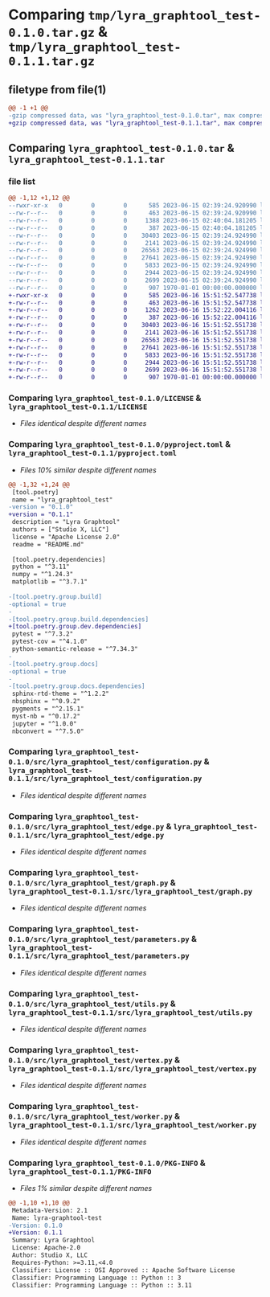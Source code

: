 # Comparing `tmp/lyra_graphtool_test-0.1.0.tar.gz` & `tmp/lyra_graphtool_test-0.1.1.tar.gz`

## filetype from file(1)

```diff
@@ -1 +1 @@
-gzip compressed data, was "lyra_graphtool_test-0.1.0.tar", max compression
+gzip compressed data, was "lyra_graphtool_test-0.1.1.tar", max compression
```

## Comparing `lyra_graphtool_test-0.1.0.tar` & `lyra_graphtool_test-0.1.1.tar`

### file list

```diff
@@ -1,12 +1,12 @@
--rwxr-xr-x   0        0        0      585 2023-06-15 02:39:24.920990 lyra_graphtool_test-0.1.0/LICENSE
--rw-r--r--   0        0        0      463 2023-06-15 02:39:24.920990 lyra_graphtool_test-0.1.0/README.md
--rw-r--r--   0        0        0     1388 2023-06-15 02:40:04.181205 lyra_graphtool_test-0.1.0/pyproject.toml
--rw-r--r--   0        0        0      387 2023-06-15 02:40:04.181205 lyra_graphtool_test-0.1.0/src/lyra_graphtool_test/__init__.py
--rw-r--r--   0        0        0    30403 2023-06-15 02:39:24.924990 lyra_graphtool_test-0.1.0/src/lyra_graphtool_test/configuration.py
--rw-r--r--   0        0        0     2141 2023-06-15 02:39:24.924990 lyra_graphtool_test-0.1.0/src/lyra_graphtool_test/edge.py
--rw-r--r--   0        0        0    26563 2023-06-15 02:39:24.924990 lyra_graphtool_test-0.1.0/src/lyra_graphtool_test/graph.py
--rw-r--r--   0        0        0    27641 2023-06-15 02:39:24.924990 lyra_graphtool_test-0.1.0/src/lyra_graphtool_test/parameters.py
--rw-r--r--   0        0        0     5833 2023-06-15 02:39:24.924990 lyra_graphtool_test-0.1.0/src/lyra_graphtool_test/utils.py
--rw-r--r--   0        0        0     2944 2023-06-15 02:39:24.924990 lyra_graphtool_test-0.1.0/src/lyra_graphtool_test/vertex.py
--rw-r--r--   0        0        0     2699 2023-06-15 02:39:24.924990 lyra_graphtool_test-0.1.0/src/lyra_graphtool_test/worker.py
--rw-r--r--   0        0        0      907 1970-01-01 00:00:00.000000 lyra_graphtool_test-0.1.0/PKG-INFO
+-rwxr-xr-x   0        0        0      585 2023-06-16 15:51:52.547738 lyra_graphtool_test-0.1.1/LICENSE
+-rw-r--r--   0        0        0      463 2023-06-16 15:51:52.547738 lyra_graphtool_test-0.1.1/README.md
+-rw-r--r--   0        0        0     1262 2023-06-16 15:52:22.004116 lyra_graphtool_test-0.1.1/pyproject.toml
+-rw-r--r--   0        0        0      387 2023-06-16 15:52:22.004116 lyra_graphtool_test-0.1.1/src/lyra_graphtool_test/__init__.py
+-rw-r--r--   0        0        0    30403 2023-06-16 15:51:52.551738 lyra_graphtool_test-0.1.1/src/lyra_graphtool_test/configuration.py
+-rw-r--r--   0        0        0     2141 2023-06-16 15:51:52.551738 lyra_graphtool_test-0.1.1/src/lyra_graphtool_test/edge.py
+-rw-r--r--   0        0        0    26563 2023-06-16 15:51:52.551738 lyra_graphtool_test-0.1.1/src/lyra_graphtool_test/graph.py
+-rw-r--r--   0        0        0    27641 2023-06-16 15:51:52.551738 lyra_graphtool_test-0.1.1/src/lyra_graphtool_test/parameters.py
+-rw-r--r--   0        0        0     5833 2023-06-16 15:51:52.551738 lyra_graphtool_test-0.1.1/src/lyra_graphtool_test/utils.py
+-rw-r--r--   0        0        0     2944 2023-06-16 15:51:52.551738 lyra_graphtool_test-0.1.1/src/lyra_graphtool_test/vertex.py
+-rw-r--r--   0        0        0     2699 2023-06-16 15:51:52.551738 lyra_graphtool_test-0.1.1/src/lyra_graphtool_test/worker.py
+-rw-r--r--   0        0        0      907 1970-01-01 00:00:00.000000 lyra_graphtool_test-0.1.1/PKG-INFO
```

### Comparing `lyra_graphtool_test-0.1.0/LICENSE` & `lyra_graphtool_test-0.1.1/LICENSE`

 * *Files identical despite different names*

### Comparing `lyra_graphtool_test-0.1.0/pyproject.toml` & `lyra_graphtool_test-0.1.1/pyproject.toml`

 * *Files 10% similar despite different names*

```diff
@@ -1,32 +1,24 @@
 [tool.poetry]
 name = "lyra_graphtool_test"
-version = "0.1.0"
+version = "0.1.1"
 description = "Lyra Graphtool"
 authors = ["Studio X, LLC"]
 license = "Apache License 2.0"
 readme = "README.md"
 
 [tool.poetry.dependencies]
 python = "^3.11"
 numpy = "^1.24.3"
 matplotlib = "^3.7.1"
 
-[tool.poetry.group.build]
-optional = true
-
-[tool.poetry.group.build.dependencies]
+[tool.poetry.group.dev.dependencies]
 pytest = "^7.3.2"
 pytest-cov = "^4.1.0"
 python-semantic-release = "^7.34.3"
-
-[tool.poetry.group.docs]
-optional = true
-
-[tool.poetry.group.docs.dependencies]
 sphinx-rtd-theme = "^1.2.2"
 nbsphinx = "^0.9.2"
 pygments = "^2.15.1"
 myst-nb = "^0.17.2"
 jupyter = "^1.0.0"
 nbconvert = "^7.5.0"
```

### Comparing `lyra_graphtool_test-0.1.0/src/lyra_graphtool_test/configuration.py` & `lyra_graphtool_test-0.1.1/src/lyra_graphtool_test/configuration.py`

 * *Files identical despite different names*

### Comparing `lyra_graphtool_test-0.1.0/src/lyra_graphtool_test/edge.py` & `lyra_graphtool_test-0.1.1/src/lyra_graphtool_test/edge.py`

 * *Files identical despite different names*

### Comparing `lyra_graphtool_test-0.1.0/src/lyra_graphtool_test/graph.py` & `lyra_graphtool_test-0.1.1/src/lyra_graphtool_test/graph.py`

 * *Files identical despite different names*

### Comparing `lyra_graphtool_test-0.1.0/src/lyra_graphtool_test/parameters.py` & `lyra_graphtool_test-0.1.1/src/lyra_graphtool_test/parameters.py`

 * *Files identical despite different names*

### Comparing `lyra_graphtool_test-0.1.0/src/lyra_graphtool_test/utils.py` & `lyra_graphtool_test-0.1.1/src/lyra_graphtool_test/utils.py`

 * *Files identical despite different names*

### Comparing `lyra_graphtool_test-0.1.0/src/lyra_graphtool_test/vertex.py` & `lyra_graphtool_test-0.1.1/src/lyra_graphtool_test/vertex.py`

 * *Files identical despite different names*

### Comparing `lyra_graphtool_test-0.1.0/src/lyra_graphtool_test/worker.py` & `lyra_graphtool_test-0.1.1/src/lyra_graphtool_test/worker.py`

 * *Files identical despite different names*

### Comparing `lyra_graphtool_test-0.1.0/PKG-INFO` & `lyra_graphtool_test-0.1.1/PKG-INFO`

 * *Files 1% similar despite different names*

```diff
@@ -1,10 +1,10 @@
 Metadata-Version: 2.1
 Name: lyra-graphtool-test
-Version: 0.1.0
+Version: 0.1.1
 Summary: Lyra Graphtool
 License: Apache-2.0
 Author: Studio X, LLC
 Requires-Python: >=3.11,<4.0
 Classifier: License :: OSI Approved :: Apache Software License
 Classifier: Programming Language :: Python :: 3
 Classifier: Programming Language :: Python :: 3.11
```

